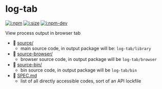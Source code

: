 # log-tab

[![i:npm]][l:npm]
[![i:size]][l:size]
[![i:npm-dev]][l:npm]

View process output in browser tab

[i:npm]: https://img.shields.io/npm/v/log-tab?colorB=blue
[i:npm-dev]: https://img.shields.io/npm/v/log-tab/dev
[l:npm]: https://npm.im/log-tab
[i:size]: https://packagephobia.now.sh/badge?p=log-tab
[l:size]: https://packagephobia.now.sh/result?p=log-tab

[//]: # (NON_PACKAGE_CONTENT)

- 📁 [source/](source/)
  - main source code, in output package will be: `log-tab/library`
- 📁 [source-browser/](source-browser/)
  - browser source code, in output package will be `log-tab/browser`
- 📁 [source-bin/](source-bin/)
  - bin source code, in output package will be `log-tab/bin`
- 📄 [SPEC.md](SPEC.md)
  - list of all directly accessible codes, sort of an API lockfile
